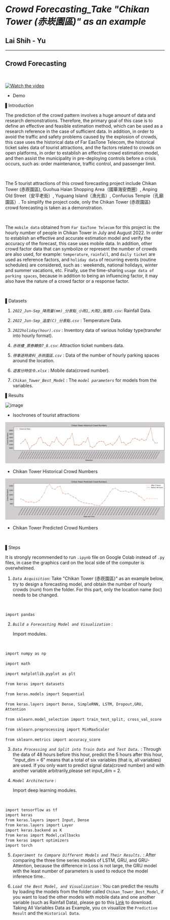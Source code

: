 # ***Crowd Forecasting_Take "Chikan Tower (赤崁園區)" as an example***
## Lai Shih - Yu
---
## **Crowd Forecasting**

<br>

  [![Watch the video](https://img.youtube.com/vi/69AuAVzITGk/0.jpg)](https://youtu.be/69AuAVzITGk)

  * Demo

▌Introduction

The prediction of the crowd pattern involves a huge amount of data and research demonstrations. Therefore, the primary goal of this case is to define an effective and feasible estimation method, which can be used as a research reference in the case of sufficient data.
In addition, in order to avoid the traffic and safety problems caused by the explosion of crowds, this case uses the historical data of Far EasTone Telecom, the historical ticket sales data of tourist attractions, and the factors related to crowds on open platforms, in order to establish an effective crowd estimation model, and then assist the municipality in pre-deploying controls before a crisis occurs, such as: order maintenance, traffic control, and passenger limit.

<br>

The 5 tourist attractions of this crowd forecasting project include Chikan Tower (赤崁園區), Guohua Haian Shopping Area（國華海安商圈）, Anping Old Street（安平老街）, Yuguang Island（漁光島）, Confucius Temple（孔廟園區）. To simplify the project code, only the Chikan Tower (赤崁園區) crowd forecasting is taken as a demonstration.

<br>

The `mobile data` obtained from `Far EasTone Telecom` for this project is: the hourly number of people in Chikan Tower in July and August 2022. In order to establish an effective and accurate estimation model and verify the accuracy of the forecast, this case uses mobile data. In addition, other crowd factor data that can symbolize or represent the number of crowds are also used, for example: `temperature`, `rainfall`, and `daily ticket` are used as reference factors, and `holiday data` of recurring events (routine schedules) are considered, such as : weekends, national holidays, winter and summer vacations, etc. Finally, use the time-sharing `usage data of parking spaces`, because in addition to being an influencing factor, it may also have the nature of a crowd factor or a response factor.

<br>

▌Datasets

1. *`2022_Jun-Sep_降雨量(mm)_分景點_小雨1,大雨2,強雨3.csv`*: Rainfall Data.

2. *`2022_Jun-Sep_溫度(C)_分景點.csv`* : Temperature Data.

3. *`2022holiday(hour).csv`* : Inventory data of various holiday type(transfer into hourly format).

4. *`赤崁樓_票券轉換7_8.csv`*: Attraction ticket numbers data.

5. *`停車逐時資料_赤崁園區.csv`* : Data of the number of hourly parking spaces around the location.

6. *`遊客分時信令.xlsx`* : Mobile data(crowd number).

7. *`Chikan_Tower_Best_Model`* : The *`model parameters`* for models from the variables.


▌Results

  ![image](Isochrone.PNG)   
 
  * Isochrones of tourist attractions
  

  ![image](Chikan_Tower_Historical_Crowd_Numbers.PNG) 

  * Chikan Tower Historical Crowd Numbers
  

  ![image](Chikan_Tower_Predicted_Crowd_Numbers.PNG)   
  
  * Chikan Tower Predicted Crowd Numbers
  
  <br>

▌Steps
<br>

It is strongly recommended to run `.ipynb` file on Google Colab instead of `.py` files, in case the graphics card on the local side of the computer is overwhelmed.

1. *`Data Acquisition`*: Take "Chikan Tower (赤崁園區)" as an example below, try to design a forecasting model, and obtain the number of hourly crowds (num) from the folder. For this part, only the location name (loc) needs to be changed.

  <br>

    import pandas


2. *`Build a Forecasting Model and Visualization`* : 
   
    Import modules.
   
<br>

    import numpy as np

    import math

    import matplotlib.pyplot as plt

    from keras import datasets

    from keras.models import Sequential

    from keras.layers import Dense, SimpleRNN, LSTM, Dropout,GRU, Attention

    from sklearn.model_selection import train_test_split, cross_val_score

    from sklearn.preprocessing import MinMaxScaler

    from sklearn.metrics import accuracy_score

3. *`Data Processing and Split into Train Data and Test Data.`* : Through the data of 48 hours before this hour, predict the 5 hours after this hour, "input_dim = 6" means that a total of six variables (that is, all variables) are used. 
If you only want to predict signal data(crowd number) and with another variable arbitrarily,please set input_dim = 2.

4. *`Model Architecture`* : 
   
    Import deep learning modules.
   
<br>

    import tensorflow as tf
    import keras
    from keras.layers import Input, Dense
    from keras.layers import Layer
    import keras.backend as K
    from keras import Model,callbacks
    from keras import optimizers
    import torch

5. *`Experiment to Compare Different Models and Their Results.`* : After comparing the three time series models of LSTM, GRU, and GRU-Attention, because the difference in Loss is not large, the GRU model with the least number of parameters is used to reduce the model inference time..

6. *`Load the Best Model, and Visualization`* : You can predict the results by loading the models from the folder called `Chikan_Tower_Best_Model`, if you want to load the other models with mobile data and one another variable (such as Rainfall Data), please go to this [Link](https://drive.google.com/drive/folders/16aHZ4vlz4ARZSpSh6-P8Dq8lnG6JmW8b?usp=sharing) to download. Taking All Variables Data as Example, you cn visualize the `Predictive Result` and the `Historical Data`.
